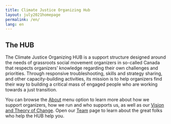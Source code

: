 ```yaml
---
title: Climate Justice Organizing Hub
layout: july2021homepage
permalink: /en/
lang: en
---
```

## The HUB

The Climate Justice Organizing HUB is a support structure designed around the needs of grassroots social movement organizers in so-called Canada that respects organizers’ knowledge regarding their own challenges and priorities. Through responsive troubleshooting, skills and strategy sharing, and other capacity-building activities, its mission is to help organizers find their way to building a critical mass of engaged people who are working towards a just transition.

You can browse the [About](/en/about/) menu option to learn more about how we support organizers, how we run and who supports us, as well as our [Vision and Theory of Change](/en/vision/). Open our [Team](/en/team/) page to learn about the great folks who help the HUB help you.
